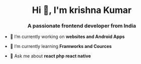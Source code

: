 <h1 align="center">Hi 👋, I'm krishna Kumar</h1>
<h3 align="center">A passionate frontend developer from India</h3>

- 🔭 I’m currently working on **websites and Android Apps**

- 🌱 I’m currently learning **Framworks and Cources**

- 💬 Ask me about **react php react native**
<!---
Krishna-android-web-dev/Krishna-android-web-dev is a ✨ special ✨ repository because its `README.md` (this file) appears on your GitHub profile.
You can click the Preview link to take a look at your changes.
--->
